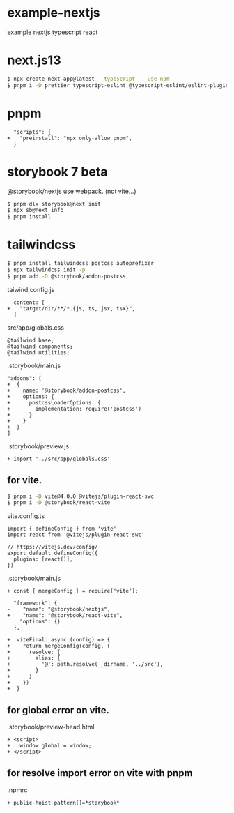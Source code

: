 # example-nextjs
example nextjs typescript react

# next.js13

```sh
$ npx create-next-app@latest --typescript  --use-npm
$ pnpm i -D prettier typescript-eslint @typescript-eslint/eslint-plugin @typescript-eslint/parser eslint-config-prettier eslint-plugin-prettier eslint-plugin-react eslint-plugin-react-hooks eslint-plugin-import
```

# pnpm
```
  "scripts": {
+   "preinstall": "npx only-allow pnpm", 
  }
```

# storybook 7 beta

@storybook/nextjs use webpack. (not vite...)

```sh
$ pnpm dlx storybook@next init
$ npx sb@next info
$ pnpm install
```

# tailwindcss
```sh
$ pnpm install tailwindcss postcss autoprefixer
$ npx tailwindcss init -p
$ pnpm add -D @storybook/addon-postcss
```

taiwind.config.js
```
  content: [
+   "target/dir/**/*.{js, ts, jsx, tsx}", 
  ]
```

src/app/globals.css
```
@tailwind base;
@tailwind components;
@tailwind utilities;
```

.storybook/main.js
```
"addons": [
+  {
+    name: '@storybook/addon-postcss',
+    options: {
+      postcssLoaderOptions: {
+        implementation: require('postcss')
+      }
+    }
+  }
]
```

.storybook/preview.js
```
+ import '../src/app/globals.css'
```

## for vite.
```sh
$ pnpm i -D vite@4.0.0 @vitejs/plugin-react-swc
$ pnpm i -D @storybook/react-vite
```

vite.config.ts
```
import { defineConfig } from 'vite'
import react from '@vitejs/plugin-react-swc'

// https://vitejs.dev/config/
export default defineConfig({
  plugins: [react()],
})
```

.storybook/main.js
```
+ const { mergeConfig } = require('vite');

  "framework": {
-    "name": "@storybook/nextjs",
+    "name": "@storybook/react-vite",
    "options": {}
  },

+  viteFinal: async (config) => {
+    return mergeConfig(config, {
+      resolve: {
+        alias: {
+          '@': path.resolve(__dirname, '../src'),
+        }
+      }
+    })
+  }
```


## for global error on vite.

.storybook/preview-head.html
```
+ <script>
+   window.global = window;
+ </script>
```

## for resolve import error on vite with pnpm

.npmrc
```
+ public-hoist-pattern[]=*storybook*
```

